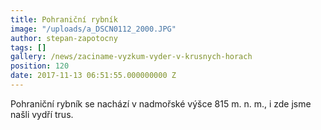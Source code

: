 ```yaml
---
title: Pohraniční rybník
image: "/uploads/a_DSCN0112_2000.JPG"
author: stepan-zapotocny
tags: []
gallery: /news/zaciname-vyzkum-vyder-v-krusnych-horach
position: 120
date: 2017-11-13 06:51:55.000000000 Z
---
```

Pohraniční rybník se nachází v nadmořské výšce 815 m. n. m., i zde jsme
našli vydří trus.
